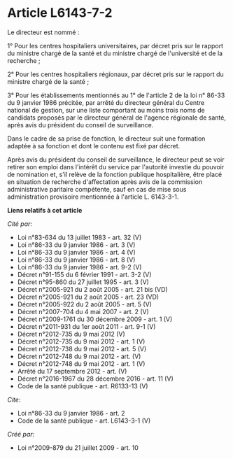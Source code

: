 # Article L6143-7-2

Le directeur est nommé : 

1° Pour les centres hospitaliers universitaires, par décret pris sur le rapport du ministre chargé de la santé et du ministre
chargé de l'université et de la recherche ; 

2° Pour les centres hospitaliers régionaux, par décret pris sur le rapport du ministre chargé de la santé ; 

3° Pour les établissements mentionnés au 1° de l'article 2 de la loi n° 86-33 du 9 janvier 1986 précitée, par arrêté du
directeur général du Centre national de gestion, sur une liste comportant au moins trois noms de candidats proposés par le
directeur général de l'agence régionale de santé, après avis du président du conseil de surveillance. 

Dans le cadre de sa prise de fonction, le directeur suit une formation adaptée à sa fonction et dont le contenu est fixé par
décret. 

Après avis du président du conseil de surveillance, le directeur peut se voir retirer son emploi dans l'intérêt du service
par l'autorité investie du pouvoir de nomination et, s'il relève de la fonction publique hospitalière, être placé en
situation de recherche d'affectation après avis de la commission administrative paritaire compétente, sauf en cas de mise
sous administration provisoire mentionnée à l'article L. 6143-3-1.

**Liens relatifs à cet article**

_Cité par_:

  - Loi n°83-634 du 13 juillet 1983 - art. 32 (V)
  - Loi n°86-33 du 9 janvier 1986 - art. 3 (V)
  - Loi n°86-33 du 9 janvier 1986 - art. 4 (V)
  - Loi n°86-33 du 9 janvier 1986 - art. 8 (V)
  - Loi n°86-33 du 9 janvier 1986 - art. 9-2 (V)
  - Décret n°91-155 du 6 février 1991 - art. 3-2 (V)
  - Décret n°95-860 du 27 juillet 1995 - art. 3 (V)
  - Décret n°2005-921 du 2 août 2005 - art. 21 bis (VD)
  - Décret n°2005-921 du 2 août 2005 - art. 23 (VD)
  - Décret n°2005-922 du 2 août 2005 - art. 5 (V)
  - Décret n°2007-704 du 4 mai 2007 - art. 2 (V)
  - Décret n°2009-1761 du 30 décembre 2009 - art. 1 (V)
  - Décret n°2011-931 du 1er août 2011 - art. 9-1 (V)
  - Décret n°2012-735 du 9 mai 2012 (V)
  - Décret n°2012-735 du 9 mai 2012 - art. 1 (V)
  - Décret n°2012-738 du 9 mai 2012 - art. 5 (V)
  - Décret n°2012-748 du 9 mai 2012 - art. (V)
  - Décret n°2012-748 du 9 mai 2012 - art. 1 (V)
  - Arrêté du 17 septembre 2012 - art. (V)
  - Décret n°2016-1967 du 28 décembre 2016 - art. 11 (V)
  - Code de la santé publique - art. R6133-13 (V)

_Cite_:

  - Loi n°86-33 du 9 janvier 1986 - art. 2
  - Code de la santé publique - art. L6143-3-1 (V)

_Créé par_:

  - Loi n°2009-879 du 21 juillet 2009 - art. 10
